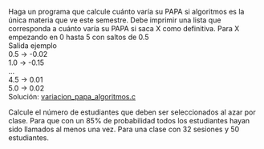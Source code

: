Haga un programa que calcule cuánto varía su PAPA si algoritmos es la única materia que ve este semestre. Debe imprimir una lista que corresponda a cuánto varía su PAPA si saca X como definitiva. Para X empezando en 0 hasta 5 con saltos de 0.5  
Salida ejemplo  
0.5 -> -0.02  
1.0 -> -0.15  
…  
4.5 -> 0.01  
5.0 -> 0.02  
Solución: [variacion_papa_algoritmos.c](/Tareas/variacion_papa_algoritmos.c) 

Calcule el número de estudiantes que deben ser seleccionados al azar por clase. Para que con un 85% de probabilidad todos los estudiantes hayan sido llamados al menos una vez. Para una clase con 32 sesiones y 50 estudiantes.
